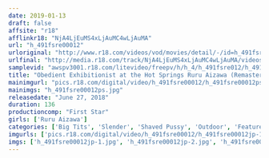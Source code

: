 ```yaml
---
date: 2019-01-13
draft: false
affsite: "r18"
afflinkr18: "NjA4LjEuMS4xLjAuMC4wLjAuMA"
url: "h_491fsre00012"
urloriginal: "http://www.r18.com/videos/vod/movies/detail/-/id=h_491fsre00012"
urlfinal: "http://media.r18.com/track/NjA4LjEuMS4xLjAuMC4wLjAuMA/videos/vod/movies/detail/-/id=h_491fsre00012"
samplevid: "awspv3001.r18.com/litevideo/freepv/h/h_4/h_491fsre012/h_491fsre012_dmb_w.mp4"
title: "Obedient Exhibitionist at the Hot Springs Ruru Aizawa (Remastered Reprint Edition)"
mainimgurl: "pics.r18.com/digital/video/h_491fsre00012/h_491fsre00012ps.jpg"
mainimgs: "h_491fsre00012ps.jpg"
releasedate: "June 27, 2018"
duration: 136
productioncomp: "First Star"
girls: ['Ruru Aizawa']
categories: ['Big Tits', 'Slender', 'Shaved Pussy', 'Outdoor', 'Featured Actress', 'Hot Spring', 'Hi-Def']
imgurls: ['pics.r18.com/digital/video/h_491fsre00012/h_491fsre00012jp-1.jpg', 'pics.r18.com/digital/video/h_491fsre00012/h_491fsre00012jp-2.jpg', 'pics.r18.com/digital/video/h_491fsre00012/h_491fsre00012jp-3.jpg', 'pics.r18.com/digital/video/h_491fsre00012/h_491fsre00012jp-4.jpg', 'pics.r18.com/digital/video/h_491fsre00012/h_491fsre00012jp-5.jpg', 'pics.r18.com/digital/video/h_491fsre00012/h_491fsre00012jp-6.jpg', 'pics.r18.com/digital/video/h_491fsre00012/h_491fsre00012jp-7.jpg', 'pics.r18.com/digital/video/h_491fsre00012/h_491fsre00012jp-8.jpg', 'pics.r18.com/digital/video/h_491fsre00012/h_491fsre00012jp-9.jpg', 'pics.r18.com/digital/video/h_491fsre00012/h_491fsre00012jp-10.jpg', 'pics.r18.com/digital/video/h_491fsre00012/h_491fsre00012jp-11.jpg', 'pics.r18.com/digital/video/h_491fsre00012/h_491fsre00012jp-12.jpg', 'pics.r18.com/digital/video/h_491fsre00012/h_491fsre00012jp-13.jpg', 'pics.r18.com/digital/video/h_491fsre00012/h_491fsre00012jp-14.jpg', 'pics.r18.com/digital/video/h_491fsre00012/h_491fsre00012jp-15.jpg', 'pics.r18.com/digital/video/h_491fsre00012/h_491fsre00012jp-16.jpg', 'pics.r18.com/digital/video/h_491fsre00012/h_491fsre00012jp-17.jpg', 'pics.r18.com/digital/video/h_491fsre00012/h_491fsre00012jp-18.jpg', 'pics.r18.com/digital/video/h_491fsre00012/h_491fsre00012jp-19.jpg', 'pics.r18.com/digital/video/h_491fsre00012/h_491fsre00012jp-20.jpg']
imgs: ['h_491fsre00012jp-1.jpg', 'h_491fsre00012jp-2.jpg', 'h_491fsre00012jp-3.jpg', 'h_491fsre00012jp-4.jpg', 'h_491fsre00012jp-5.jpg', 'h_491fsre00012jp-6.jpg', 'h_491fsre00012jp-7.jpg', 'h_491fsre00012jp-8.jpg', 'h_491fsre00012jp-9.jpg', 'h_491fsre00012jp-10.jpg', 'h_491fsre00012jp-11.jpg', 'h_491fsre00012jp-12.jpg', 'h_491fsre00012jp-13.jpg', 'h_491fsre00012jp-14.jpg', 'h_491fsre00012jp-15.jpg', 'h_491fsre00012jp-16.jpg', 'h_491fsre00012jp-17.jpg', 'h_491fsre00012jp-18.jpg', 'h_491fsre00012jp-19.jpg', 'h_491fsre00012jp-20.jpg']
---
```

